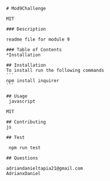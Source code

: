 
        # Mod9Challenge
        
        MIT

        ### Description

        readme file for module 9

        ### Table of Contents
        *Installation

        ## Installation
        To install run the following commands
        ```
        npm install inquirer
        ```

        ## Usage
         javascript

        MIT

        ## Contributing
        js

        ## Test

         npm run test

        ## Questions

        adriandanieltapia21@gmail.com
        AdrianxDaniel

    